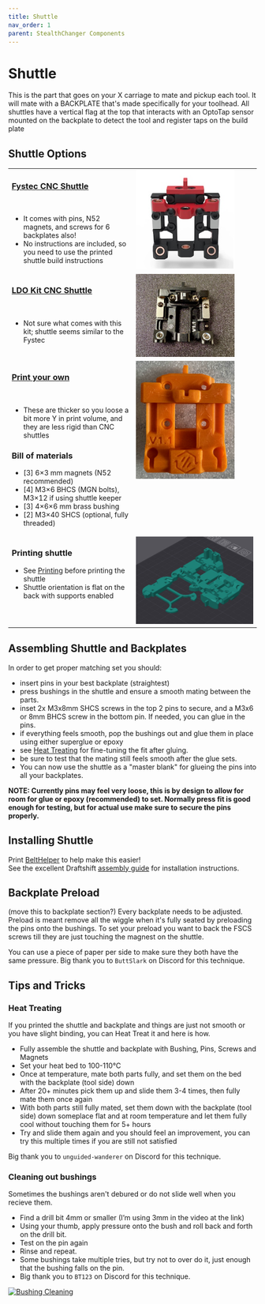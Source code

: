 ```yaml
---
title: Shuttle
nav_order: 1
parent: StealthChanger Components
---
```

<!-- Use the page layout at TOC.md:  https://github.com/sdylewski/StealthChanger/blob/main/docs/TOC.md -->
# Shuttle

This is the part that goes on your X carriage to mate and pickup each tool. It will mate with a BACKPLATE that's made specifically for your toolhead. All shuttles have a vertical flag at the top that interacts with an OptoTap sensor mounted on the backplate to detect the tool and register taps on the build plate<br>

## Shuttle Options
<table>
<tr>
	<td valign="top"> 
	<h3><a href="https://www.fysetc.com/products/fysetc-stealthchanger-cnc-shuttle-kit-sb-combo-v2-board-tool-distribution-board-h36-board?variant=44927105040559">Fystec CNC Shuttle</a></h3><br>
	<ul>
		<li>It comes with pins, N52 magnets, and screws for 6 backplates also!</li>
		<li>No instructions are included, so you need to use the printed shuttle build instructions</li>
	</ul></td>
	<td valign="top">
	<img src="media/Shuttle/Fystec_CNC_Shuttle.jpg" width=200>
	</td></tr>
	 
<tr>
	<td valign="top">
	<h3><a href="https://kb-3d.com/store/voron/6008-ldo-motors-stealth-changer-cnc-shuttle-kit-6975415159350.html">LDO Kit CNC Shuttle</a></h3><br>
	<ul>
	<li>Not sure what comes with this kit; shuttle seems similar to the Fystec</li>
	</ul></td>
	<td valign="top">
	<img src="media/Shuttle/LDO_CNC_shuttle.jpg" width=200>
	</td></tr>
		
<tr>
	<td valign="top" width="50%">
	<h3><a href="https://github.com/DraftShift/StealthChanger?tab=readme-ov-file">Print your own</a></h3><br>
	<ul><li>These are thicker so you loose a bit more Y in print volume, and they are less rigid than CNC shuttles</li>
	</ul>
  	<h3>Bill of materials</h3>
  	<ul>
		<li>[3] 6×3 mm magnets (N52 recommended)</li>
		<li>[4] M3×6 BHCS (MGN bolts), M3×12 if using shuttle keeper</li>
		<li>[3] 4×6×6 mm brass bushing</li>
 		<li>[2] M3×40 SHCS (optional, fully threaded)</li>
 	 </ul>
	</td>
	<td valign="top">
	<img src="media/Shuttle/printed_backplate_v1.1.jpg" width=200>
	</td></tr>
<tr><td valign="top">
	<h3>Printing shuttle</h3>
	<ul>
    	<li>See <a href="Printing.md">Printing</a> before printing the shuttle</li>
    	<li>Shuttle orientation is flat on the back with supports enabled</li>
  	</ul>
	</td><td valign="top">
	<img src="media/Print_orientation.jpg" width="320" alt="Print Orientation">
	</td></tr>
</table>

## Assembling Shuttle and Backplates
In order to get proper matching set you should:
- insert pins in your best backplate (straightest)
- press bushings in the shuttle and ensure a smooth mating between the parts.
- inset 2x M3x8mm SHCS screws in the top 2 pins to secure, and a M3x6 or 8mm BHCS screw in the bottom pin. If needed, you can glue in the pins.
- if everything feels smooth, pop the bushings out and glue them in place using either superglue or epoxy
- see [Heat Treating](#heat-treating) for fine-tuning the fit after gluing.
- be sure to test that the mating still feels smooth after the glue sets.
- You can now use the shuttle as a "master blank" for glueing the pins into all your backplates.

**NOTE: Currently pins may feel very loose, this is by design to allow for room for glue or epoxy (recommended) to set.  Normally press fit is good enough for testing, but for actual use make sure to secure the pins properly.**
  
## Installing Shuttle
Print <a href="https://github.com/DraftShift/StealthChanger/tree/main/STLs/Extras/BeltHelper">BeltHelper</a> to help make this easier!<br>
See the excellent Draftshift <a href="https://github.com/DraftShift/StealthChanger/blob/main/Manual/Stealthchanger_Assembly_Guide.pdf">assembly guide</a> for installation instructions.

## Backplate Preload
(move this to backplate section?)
Every backplate needs to be adjusted. Preload is meant remove all the wiggle when it's fully seated by preloading the pins onto the bushings. To set your preload you want to back the FSCS screws till they are just touching the magnest on the shuttle. 

You can use a piece of paper per side to make sure they both have the same pressure.
Big thank you to `ButtSlark` on Discord for this technique.


## Tips and Tricks

### Heat Treating
If you printed the shuttle and backplate and things are just not smooth or you have slight binding, you can Heat Treat it and here is how.
- Fully assemble the shuttle and backplate with Bushing, Pins, Screws and Magnets
- Set your heat bed to 100-110°C
- Once at temperature, mate both parts fully, and set them on the bed with the backplate (tool side) down
- After 20+ minutes pick them up and slide them 3-4 times, then fully mate them once again
- With both parts still fully mated, set them down with the backplate (tool side) down someplace flat and at room temperature and let them fully cool without touching them for 5+ hours
- Try and slide them again and you should feel an improvement, you can try this multiple times if you are still not satisfied

Big thank you to `unguided-wanderer` on Discord for this technique.


### Cleaning out bushings
Sometimes the bushings aren't debured or do not slide well when you recieve them.

- Find a drill bit 4mm or smaller (I’m using 3mm in the video at the link)
- Using your thumb, apply pressure onto the bush and roll back and forth on the drill bit. 
- Test on the pin again
- Rinse and repeat.
- Some bushings take multiple tries, but try not to over do it, just enough that the bushing falls on the pin.
- Big thank you to `BT123` on Discord for this technique.
  
[![Bushing Cleaning](https://img.youtube.com/vi/AHlydBsMJro/0.jpg)](https://www.youtube.com/watch?v=AHlydBsMJro)


